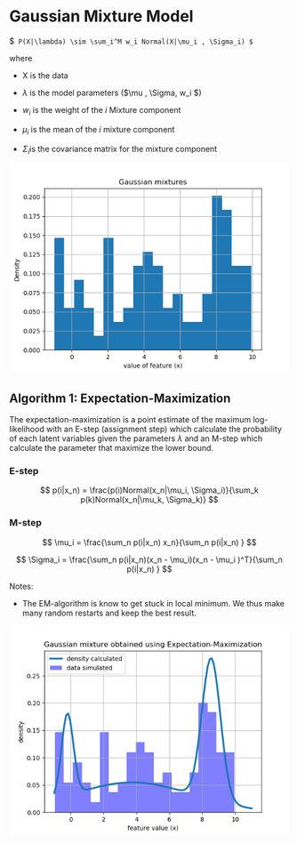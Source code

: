 # Gaussian Mixture Model

$`
P(X|\lambda) \sim \sum_i^M w_i Normal(X|\mu_i , \Sigma_i)
$`



where 

* X is the data
* $\lambda$ is the model parameters ($\mu , \Sigma, w_i $)

* $w_i$ is the weight of the $i​$ Mixture component
* $\mu_i$ is the mean of the $i$ mixture component 
* $\Sigma_i​$ is the covariance matrix for the mixture component



![](fig_gaussian_mixtures.png)





## Algorithm 1: Expectation-Maximization



The expectation-maximization is a point estimate of the maximum log-likelihood with an E-step (assignment step) which calculate the probability of each latent variables given the parameters $\lambda$ and an M-step which calculate the parameter that maximize the lower bound.



### E-step

$$
p(i|x_n) = \frac{p(i)Normal(x_n|\mu_i, \Sigma_i)}{\sum_k p(k)Normal(x_n|\mu_k, \Sigma_k)}
$$

### M-step

$$
\mu_i = \frac{\sum_n p(i|x_n) x_n}{\sum_n p(i|x_n) }
$$

$$
\Sigma_i = \frac{\sum_n p(i|x_n)(x_n - \mu_i)(x_n - \mu_i )^T}{\sum_n p(i|x_n) }
$$

Notes:

* The EM-algorithm is know to get stuck in local minimum. We thus make many random restarts and keep the best result. 



![](fig_gaussian_mixtures_EM.png)
